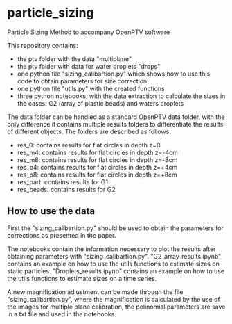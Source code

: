 # particle_sizing
Particle Sizing Method to accompany OpenPTV software

This repository contains: 

-  the ptv folder with the data "multiplane" 
-  the ptv folder with data for water droplets "drops"
-  one python file "sizing_calibartion.py" which shows how to use this code to obtain parameters for size correction
-  one python file "utils.py" with the created functions 
-  three python notebooks, with the data extraction to calculate the sizes in the cases: G2 (array of plastic beads) and waters droplets

The data folder can be handled as a standard OpenPTV data folder, with the only difference it contains multiple results folders to differentiate the results of different objects. The folders are described as follows:

- res_0: contains results for flat circles in depth z=0
- res_m4: contains results for flat circles in depth z=-4cm
- res_m8: contains results for flat circles in depth z=-8cm
- res_p4: contains results for flat circles in depth z=+4cm
- res_p8: contains results for flat circles in depth z=+8cm
- res_part: contains results for G1
- res_beads: contains results for G2

## How to use the data

First the "sizing_calibartion.py" should be used to obtain the parameters for corrections as presented in the paper.

The notebooks contain the information necessary to plot the results after obtaining parameters with "sizing_calibartion.py". "G2_array_results.ipynb" contains an example on how to use the utils functions to estimate sizes on static particles. "Droplets_results.ipynb" contains an example on how to use the utils functions to estimate sizes on a time series.

A new magnification adjustment can be made through the file "sizing_calibartion.py", where the magnification is calculated by the use of the images for multiple plane calibration, the polinomial parameters are save in a txt file and used in the notebooks.
